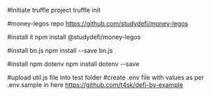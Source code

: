 #Initiate truffle project
truffle init

#money-legos repo
https://github.com/studydefi/money-legos

#install it
npm install @studydefi/money-legos

#install bn.js
npm install --save bn.js

#install npm dotenv
npm install dotenv --save

#upload util.js file into test folder
#create .env file with values as per .env.sample in here https://github.com/t4sk/defi-by-example
